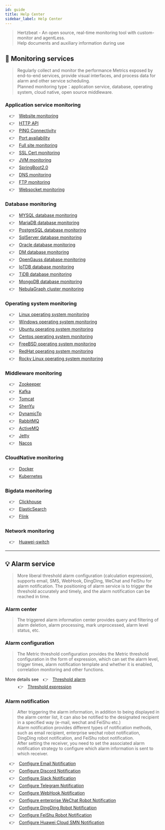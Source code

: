 ```yaml
---
id: guide  
title: Help Center      
sidebar_label: Help Center
---
```


> Hertzbeat - An open source, real-time monitoring tool with custom-monitor and agentLess.  
> Help documents and auxiliary information during use 

## 🔬 Monitoring services

> Regularly collect and monitor the performance Metrics exposed by end-to-end services, provide visual interfaces, and process data for alarm and other service scheduling.      
> Planned monitoring type：application service, database, operating system, cloud native, open source middleware.

### Application service monitoring 

&emsp;&#x1F449;&emsp;[Website monitoring](website) <br /> 
&emsp;&#x1F449;&emsp;[HTTP API](api) <br /> 
&emsp;&#x1F449;&emsp;[PING Connectivity](ping) <br /> 
&emsp;&#x1F449;&emsp;[Port availability](port) <br /> 
&emsp;&#x1F449;&emsp;[Full site monitoring](fullsite) <br />
&emsp;&#x1F449;&emsp;[SSL Cert monitoring](ssl_cert) <br />
&emsp;&#x1F449;&emsp;[JVM monitoring](jvm) <br />
&emsp;&#x1F449;&emsp;[SpringBoot2.0](springboot2) <br />
&emsp;&#x1F449;&emsp;[DNS monitoring](dns) <br />
&emsp;&#x1F449;&emsp;[FTP monitoring](ftp) <br />
&emsp;&#x1F449;&emsp;[Websocket monitoring](websocket) <br />

### Database monitoring  

&emsp;&#x1F449;&emsp;[MYSQL database monitoring](mysql) <br />
&emsp;&#x1F449;&emsp;[MariaDB database monitoring](mariadb) <br />
&emsp;&#x1F449;&emsp;[PostgreSQL database monitoring](postgresql) <br />
&emsp;&#x1F449;&emsp;[SqlServer database monitoring](sqlserver) <br />
&emsp;&#x1F449;&emsp;[Oracle database monitoring](oracle) <br />
&emsp;&#x1F449;&emsp;[DM database monitoring](dm) <br />
&emsp;&#x1F449;&emsp;[OpenGauss database monitoring](opengauss) <br />
&emsp;&#x1F449;&emsp;[IoTDB database monitoring](iotdb) <br />
&emsp;&#x1F449;&emsp;[TiDB database monitoring](tidb) <br />
&emsp;&#x1F449;&emsp;[MongoDB database monitoring](mongodb) <br />
&emsp;&#x1F449;&emsp;[NebulaGraph cluster monitoring](nebulagraph_cluster) <br />

### Operating system monitoring     

&emsp;&#x1F449;&emsp;[Linux operating system monitoring](linux) <br />
&emsp;&#x1F449;&emsp;[Windows operating system monitoring](windows) <br />
&emsp;&#x1F449;&emsp;[Ubuntu operating system monitoring](ubuntu) <br />
&emsp;&#x1F449;&emsp;[Centos operating system monitoring](centos) <br />
&emsp;&#x1F449;&emsp;[FreeBSD operating system monitoring](freebsd) <br />
&emsp;&#x1F449;&emsp;[RedHat operating system monitoring](redhat) <br />
&emsp;&#x1F449;&emsp;[Rocky Linux operating system monitoring](rockylinux) <br />

### Middleware monitoring

&emsp;&#x1F449;&emsp;[Zookeeper](zookeeper) <br />
&emsp;&#x1F449;&emsp;[Kafka](kafka) <br />
&emsp;&#x1F449;&emsp;[Tomcat](tomcat) <br />
&emsp;&#x1F449;&emsp;[ShenYu](shenyu) <br />
&emsp;&#x1F449;&emsp;[DynamicTp](dynamic_tp) <br />
&emsp;&#x1F449;&emsp;[RabbitMQ](rabbitmq) <br />
&emsp;&#x1F449;&emsp;[ActiveMQ](activemq) <br />
&emsp;&#x1F449;&emsp;[Jetty](jetty) <br />
&emsp;&#x1F449;&emsp;[Nacos](nacos) <br />

### CloudNative monitoring

&emsp;&#x1F449;&emsp;[Docker](docker) <br />
&emsp;&#x1F449;&emsp;[Kubernetes](kubernetes) <br />

### Bigdata monitoring

&emsp;&#x1F449;&emsp;[Clickhouse](clickhouse) <br />
&emsp;&#x1F449;&emsp;[ElasticSearch](elasticsearch) <br />
&emsp;&#x1F449;&emsp;[Flink](flink) <br />

### Network monitoring

&emsp;&#x1F449;&emsp;[Huawei-switch](huawei_switch) <br /> 


***

## 💡 Alarm service  

> More liberal threshold alarm configuration (calculation expression), supports email, SMS, WebHook, DingDing, WeChat and FeiShu for alarm notification.
> The positioning of alarm service is to trigger the threshold accurately and timely, and the alarm notification can be reached in time.

### Alarm center  

> The triggered alarm information center provides query and filtering of alarm deletion, alarm processing, mark unprocessed, alarm level status, etc.

### Alarm configuration 

> The Metric threshold configuration provides the Metric threshold configuration in the form of expression, which can set the alarm level, trigger times, alarm notification template and whether it is enabled, correlation monitoring and other functions.

More details see&emsp;&#x1F449;&emsp;[Threshold alarm](alert_threshold) <br /> 
&emsp;&emsp;&emsp;&#x1F449;&emsp;[Threshold expression](alert_threshold_expr)   

### Alarm notification  

> After triggering the alarm information, in addition to being displayed in the alarm center list, it can also be notified to the designated recipient in a specified way (e-mail, wechat and FeiShu etc.)   
> Alarm notification provides different types of notification methods, such as email recipient, enterprise wechat robot notification, DingDing robot notification, and FeiShu robot notification.   
> After setting the receiver, you need to set the associated alarm notification strategy to configure which alarm information is sent to which receiver.   


&emsp;&#x1F449;&emsp;[Configure Email Notification](alert_email) <br />
&emsp;&#x1F449;&emsp;[Configure Discord Notification](alert_webhook) <br />
&emsp;&#x1F449;&emsp;[Configure Slack Notification](alert_webhook) <br />
&emsp;&#x1F449;&emsp;[Configure Telegram Notification](alert_webhook) <br />
&emsp;&#x1F449;&emsp;[Configure WebHook Notification](alert_webhook) <br />
&emsp;&#x1F449;&emsp;[Configure enterprise WeChat Robot Notification](alert_wework) <br />
&emsp;&#x1F449;&emsp;[Configure DingDing Robot Notification](alert_dingtalk) <br />
&emsp;&#x1F449;&emsp;[Configure FeiShu Robot Notification](alert_feishu) <br />
&emsp;&#x1F449;&emsp;[Configure Huawei Cloud SMN Notification](alert_smn) <br />
